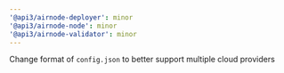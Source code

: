 ```yaml
---
'@api3/airnode-deployer': minor
'@api3/airnode-node': minor
'@api3/airnode-validator': minor
---
```


Change format of `config.json` to better support multiple cloud providers
